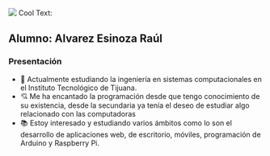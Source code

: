 ![](https://images.cooltext.com/5466665.png)
<a href="http://es.cooltext.com" target="_top"><img src="https://cooltext.com/images/ct_pixel.gif" width="80" height="15" alt="Cool Text: Generador de Logotipos y Gráficos." border="0" /></a>
## Alumno: Alvarez Esinoza Raúl
### Presentación
- :school: Actualmente estudiando la ingeniería en sistemas computacionales en el Instituto Tecnológico de Tijuana.
- :cupid: Me ha encantado la programación desde que tengo conocimiento de su existencia, desde la secundaria ya tenía el deseo de estudiar algo relacionado con las computadoras
- :books: Estoy interesado y estudiando varios ámbitos como lo son el desarrollo de aplicaciones web, de escritorio, móviles, programación de Arduino y Raspberry Pi.

